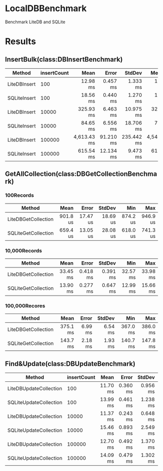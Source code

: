 # LocalDBBenchmark
Benchmark LiteDB and SQLite

# Results

## InsertBulk(class:DBInsertBenchmark)
|       Method | insertCount |        Mean |     Error |     StdDev |      Median |         Min |         Max |
|------------- |------------ |------------:|----------:|-----------:|------------:|------------:|------------:|
| LiteDBInsert |         100 |    12.98 ms |  0.457 ms |   1.333 ms |    12.50 ms |    10.63 ms |    16.48 ms |
| SQLiteInsert |         100 |    18.56 ms |  0.440 ms |   1.270 ms |    18.35 ms |    16.54 ms |    22.15 ms |
| LiteDBInsert |       10000 |   325.93 ms |  6.463 ms |  10.975 ms |   326.41 ms |   296.67 ms |   342.32 ms |
| SQLiteInsert |       10000 |    84.65 ms |  6.556 ms |  18.706 ms |    79.68 ms |    60.74 ms |   140.95 ms |
| LiteDBInsert |      100000 | 4,613.43 ms | 91.210 ms | 235.442 ms | 4,543.66 ms | 4,176.39 ms | 5,163.66 ms |
| SQLiteInsert |      100000 |   615.54 ms | 12.134 ms |   9.473 ms |   615.57 ms |   599.93 ms |   629.06 ms |

## GetAllCollection(class:DBGetCollectionBenchmark)
### 100Records
|              Method |     Mean |    Error |   StdDev |      Min |      Max |
|-------------------- |---------:|---------:|---------:|---------:|---------:|
| LiteDBGetCollection | 901.8 us | 17.47 us | 18.69 us | 874.2 us | 946.9 us |
| SQLiteGetCollection | 659.4 us | 13.05 us | 28.08 us | 618.0 us | 741.3 us |

### 10,000Records
|              Method |     Mean |    Error |   StdDev |      Min |      Max |
|-------------------- |---------:|---------:|---------:|---------:|---------:|
| LiteDBGetCollection | 33.45 ms | 0.418 ms | 0.391 ms | 32.57 ms | 33.98 ms |
| SQLiteGetCollection | 13.90 ms | 0.277 ms | 0.647 ms | 12.99 ms | 15.66 ms |

### 100,000Recores
|              Method |     Mean |   Error |  StdDev |      Min |      Max |
|-------------------- |---------:|--------:|--------:|---------:|---------:|
| LiteDBGetCollection | 375.1 ms | 6.99 ms | 6.54 ms | 367.0 ms | 386.0 ms |
| SQLiteGetCollection | 143.7 ms | 2.18 ms | 1.93 ms | 140.7 ms | 147.8 ms |

## Find&Update(class:DBUpdateBenchmark)
|                 Method | insertCount |     Mean |    Error |   StdDev |   Median |       Min |      Max |
|----------------------- |------------ |---------:|---------:|---------:|---------:|----------:|---------:|
| LiteDBUpdateCollection |         100 | 11.70 ms | 0.360 ms | 0.956 ms | 11.66 ms |  9.308 ms | 14.33 ms |
| SQLiteUpdateCollection |         100 | 13.99 ms | 0.461 ms | 1.238 ms | 13.75 ms | 11.749 ms | 18.25 ms |
| LiteDBUpdateCollection |       10000 | 11.37 ms | 0.243 ms | 0.648 ms | 11.47 ms |  9.852 ms | 13.18 ms |
| SQLiteUpdateCollection |       10000 | 15.46 ms | 0.893 ms | 2.549 ms | 14.58 ms | 12.668 ms | 22.13 ms |
| LiteDBUpdateCollection |      100000 | 12.70 ms | 0.492 ms | 1.370 ms | 12.38 ms | 10.353 ms | 16.77 ms |
| SQLiteUpdateCollection |      100000 | 14.09 ms | 0.479 ms | 1.302 ms | 13.82 ms | 11.359 ms | 18.18 ms |
